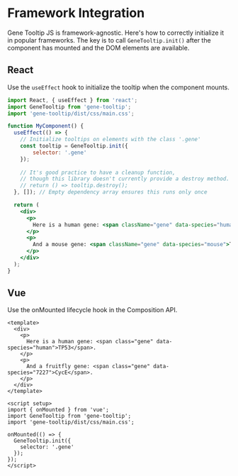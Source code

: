 # Framework Integration

Gene Tooltip JS is framework-agnostic. Here's how to correctly initialize it in popular frameworks. The key is to call `GeneTooltip.init()` after the component has mounted and the DOM elements are available.

## React

Use the `useEffect` hook to initialize the tooltip when the component mounts.

```jsx
import React, { useEffect } from 'react';
import GeneTooltip from 'gene-tooltip';
import 'gene-tooltip/dist/css/main.css';

function MyComponent() {
  useEffect(() => {
    // Initialize tooltips on elements with the class '.gene'
    const tooltip = GeneTooltip.init({
        selector: '.gene'
    });
    
    // It's good practice to have a cleanup function,
    // though this library doesn't currently provide a destroy method.
    // return () => tooltip.destroy(); 
  }, []); // Empty dependency array ensures this runs only once

  return (
    <div>
      <p>
        Here is a human gene: <span className="gene" data-species="human">TP53</span>.
      </p>
      <p>
        And a mouse gene: <span className="gene" data-species="mouse">Trp53</span>.
      </p>
    </div>
  );
}
```

## Vue

Use the onMounted lifecycle hook in the Composition API.

```js-vue
<template>
  <div>
    <p>
      Here is a human gene: <span class="gene" data-species="human">TP53</span>.
    </p>
    <p>
      And a fruitfly gene: <span class="gene" data-species="7227">CycE</span>.
    </p>
  </div>
</template>

<script setup>
import { onMounted } from 'vue';
import GeneTooltip from 'gene-tooltip';
import 'gene-tooltip/dist/css/main.css';

onMounted(() => {
  GeneTooltip.init({
    selector: '.gene'
  });
});
</script>
```